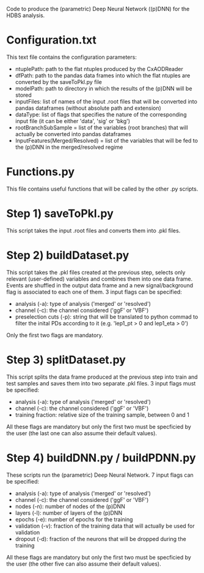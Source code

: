Code to produce the (parametric) Deep Neural Network ((p)DNN) for the HDBS analysis.

# Configuration.txt
This text file contains the configuration parameters:
- ntuplePath: path to the flat ntuples produced by the CxAODReader
- dfPath: path to the pandas data frames into which the flat ntuples are converted by the saveToPkl.py file
- modelPath: path to directory in which the results of the (p)DNN will be stored
- inputFiles: list of names of the input .root files that will be converted into pandas dataframes (without absolute path and extension)
- dataType: list of flags that specifies the nature of the corresponding input file (it can be either 'data', 'sig' or 'bkg')
- rootBranchSubSample = list of the variables (root branches) that will actually be converted into pandas dataframes
- InputFeatures(Merged/Resolved) = list of the variables that will be fed to the (p)DNN in the merged/resolved regime

# Functions.py
This file contains useful functions that will be called by the other .py scripts. 

# Step 1) saveToPkl.py
This script takes the input .root files and converts them into .pkl files.

# Step 2) buildDataset.py
This script takes the .pkl files created at the previous step, selects only relevant (user-defined) variables and combines them into one data frame. Events are shuffled in the output data frame and a new signal/background flag is associated to each one of them. 
3 input flags can be specified: 
- analysis (-a): type of analysis ('merged' or 'resolved')
- channel (-c): the channel considered ('ggF' or 'VBF')
- preselection cuts (-p): string that will be translated to python commad to filter the inital PDs according to it (e.g. 'lep1_pt > 0 and lep1_eta > 0')

Only the first two flags are mandatory.

# Step 3) splitDataset.py
This script splits the data frame produced at the previous step into train and test samples and saves them into two separate .pkl files.
3 input flags must be specified:
- analysis (-a): type of analysis ('merged' or 'resolved')
- channel (-c): the channel considered ('ggF' or 'VBF')
- training fraction: relative size of the training sample, between 0 and 1

All these flags are mandatory but only the first two must be specficied by the user (the last one can also assume their default values).

# Step 4) buildDNN.py / buildPDNN.py
These scripts run the (parametric) Deep Neural Network. 
7 input flags can be specified:
- analysis (-a): type of analysis ('merged' or 'resolved')
- channel (-c): the channel considered ('ggF' or 'VBF')
- nodes (-n): number of nodes of the (p)DNN
- layers (-l): number of layers of the (p)DNN
- epochs (-e): number of epochs for the training 
- validation (-v): fraction of the training data that will actually be used for validation
- dropout (-d): fraction of the neurons that will be dropped during the training

All these flags are mandatory but only the first two must be specficied by the user (the other five can also assume their default values).
